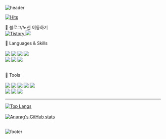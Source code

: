 <!--
**Jay1025/Jay1025** is a ✨ _special_ ✨ repository because its `README.md` (this file) appears on your GitHub profile.

Here are some ideas to get you started:

- 🔭 I’m currently working on ...
- 🌱 I’m currently learning ...
- 👯 I’m looking to collaborate on ...
- 🤔 I’m looking for help with ...
- 💬 Ask me about ...
- 📫 How to reach me: ...
- 😄 Pronouns: ...
- ⚡ Fun fact: ...  
-->

![header](https://capsule-render.vercel.app/api?type=slice&color=FED100&height=150&section=header&text=Jaewoo%20Park&fontSize=40&animation=fadeIn&fontAlign=85)

[![Hits](https://hits.seeyoufarm.com/api/count/incr/badge.svg?url=https%3A%2F%2Fgithub.com%2FJay1025&count_bg=%23F3CB22&title_bg=%23D91B1B&icon=github.svg&icon_color=%23E9CE25&title=hits&edge_flat=false)](https://hits.seeyoufarm.com) <br>

🌱 블로그/노션 이동하기 <br>
<a href = "https://8dreams.tistory.com/"> 
   <img alt="Tistory" src ="https://img.shields.io/badge/Tistory-white.svg?&style=for-the-badge"/>
</a></a>
<a href = "https://www.notion.so/412845a313434dd4acd2629d20dcfde9"> 
   <img src="https://img.shields.io/badge/Notion-000000?style=flat-square&logo=Notion&logoColor=white"/></a> 
</a>

🌱 Languages & Skills <br> <br>
<img src="https://img.shields.io/badge/HTML5-34F26?style=flat-square&logo=HTML5&logoColor=white"/></a>
<img src="https://img.shields.io/badge/CSS3-1572B6?style=flat-square&logo=CSS3&logoColor=white"/></a>
<img src="https://img.shields.io/badge/JavaScript-F7DF1E?style=flat-square&logo=JavaScript&logoColor=white"/></a>
<img src="https://img.shields.io/badge/Python-3776AB?style=flat-square&logo=Python&logoColor=white"/></a>
<br>
<img src="https://img.shields.io/badge/Bootstrap-7952B3?style=flat-square&logo=Bootstrap&logoColor=white" /></a>
<img src="https://img.shields.io/badge/React-61DAFB?style=flat-square&logo=React&logoColor=white"/></a> 
<img src="https://img.shields.io/badge/Redux-764ABC?style=flat-square&logo=Redux&logoColor=white" /></a>
<br><br>

🌱 Tools <br><br>
<img src="https://img.shields.io/badge/GitHub-181717?style=flat-square&logo=GitHub&logoColor=white"/></a> 
<img src="https://img.shields.io/badge/Slack-4A154B?style=flat-square&logo=Slack&logoColor=white"/></a> 
<img src="https://img.shields.io/badge/Notion-000000?style=flat-square&logo=Notion&logoColor=white"/></a> 
<img src="https://img.shields.io/badge/Firebase-FFCA28?style=flat-square&logo=Firebase&logoColor=white"/></a> 
<img src="https://img.shields.io/badge/AWS-232F3E?style=flat-square&logo=AmazonAWS&logoColor=white"/></a> 
<br>
<img src="https://img.shields.io/badge/Sourcetree-0052CC?style=flat-square&logo=Sourcetree&logoColor=white"/></a> 
<img src="https://img.shields.io/badge/VisualStudioCode-007ACC?style=flat-square&logo=VisualStudioCode&logoColor=white"/></a> 
<img src="https://img.shields.io/badge/PyCharm-000000?style=flat-square&logo=PyCharm&logoColor=white"/></a> 

<hr>

[![Top Langs](https://github-readme-stats.vercel.app/api/top-langs/?username=Jay1025&layout=compact)](https://github.com/Jay1025/github-readme-stats)
<br><br>
[![Anurag's GitHub stats](https://github-readme-stats.vercel.app/api?username=JaewooPark&title_color=FED100&bg_color=0c120f&text_color=e2871d&show_icons=true&icon_color=de1203)](https://github.com/Jay1025/github-readme-stats) </a>
<br><br>


<!-- ![trophy](https://github-profile-trophy.vercel.app/?username=whl5105) --> 
![footer](https://capsule-render.vercel.app/api?type=slice&color=FED100&height=100&section=footer)
